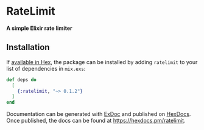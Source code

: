 # RateLimit

**A simple Elixir rate limiter**

## Installation

If [available in Hex](https://hex.pm/docs/publish), the package can be installed
by adding `ratelimit` to your list of dependencies in `mix.exs`:

```elixir
def deps do
  [
    {:ratelimit, "~> 0.1.2"}
  ]
end
```

Documentation can be generated with [ExDoc](https://github.com/elixir-lang/ex_doc)
and published on [HexDocs](https://hexdocs.pm). Once published, the docs can
be found at <https://hexdocs.pm/ratelimit>.

